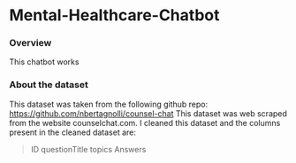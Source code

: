 # Mental-Healthcare-Chatbot

### Overview
This chatbot works 

### About the dataset
This dataset was taken from the following github repo: https://github.com/nbertagnolli/counsel-chat
This dataset was web scraped from the website counselchat.com.
I cleaned this dataset and the columns present in the cleaned dataset are:
> ID
> questionTitle
> topics
> Answers
